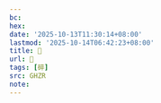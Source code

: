 ```yaml
---
bc:
hex:
date: '2025-10-13T11:30:14+08:00'
lastmod: '2025-10-14T06:42:23+08:00'
title: 󰤽
url: 󰤽
tags: [碎]
src: GHZR
note:
---
```

